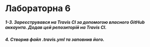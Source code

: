 # Лабораторна 6

##### 1-3. Зареєструвався на Travis CI за допомогою власного GitHub аккаунта. Додав цей репозиторій на Travis CI.
##### 4. Створив файл .travis.yml та заповнив його.